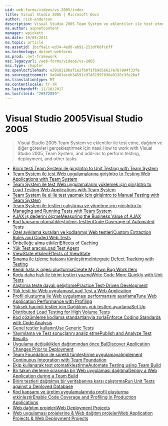 ```yaml
---
uid: web-forms/videos/vs-2005/index
title: Visual Studio 2005 | Microsoft Docs
author: rick-anderson
description: Visual Studio 2005 Team System ve eklentiler ile test etme, dağıtım ve diğer görevleri gerçekleştirmek için nasıl.
ms.author: aspnetcontent
manager: wpickett
ms.date: 10/05/2011
ms.topic: article
ms.assetid: 1bcf9a1c-ed34-4ed0-ab91-253df08fc6ff
ms.technology: dotnet-webforms
ms.prod: .net-framework
msc.legacyurl: /web-forms/videos/vs-2005
msc.type: chapter
ms.openlocfilehash: e3918119baf1e2fb0f1fb9d56627e7b7894f33fe
ms.sourcegitcommit: 9a9483aceb34591c97451997036a9120c3fe2baf
ms.translationtype: MT
ms.contentlocale: tr-TR
ms.lasthandoff: 11/10/2017
ms.locfileid: "26572859"
---
```

<a name="visual-studio-2005"></a><span data-ttu-id="30eeb-103">Visual Studio 2005</span><span class="sxs-lookup"><span data-stu-id="30eeb-103">Visual Studio 2005</span></span>
====================
> <span data-ttu-id="30eeb-104">Visual Studio 2005 Team System ve eklentiler ile test etme, dağıtım ve diğer görevleri gerçekleştirmek için nasıl.</span><span class="sxs-lookup"><span data-stu-id="30eeb-104">How to work with Visual Studio 2005, Team System, and add-ins to perform testing, deployment, and other tasks.</span></span>


- [<span data-ttu-id="30eeb-105">Birim testi Team System ile giriş</span><span class="sxs-lookup"><span data-stu-id="30eeb-105">Intro to Unit Testing with Team System</span></span>](introduction-to-unit-testing-with-team-system.md)
- [<span data-ttu-id="30eeb-106">Team System ile test Web uygulamalarına giriş</span><span class="sxs-lookup"><span data-stu-id="30eeb-106">Intro to Testing Web Applications with Team System</span></span>](introduction-to-testing-web-applications-with-team-system.md)
- [<span data-ttu-id="30eeb-107">Team System ile test Web uygulamalarını yüklemek için giriş</span><span class="sxs-lookup"><span data-stu-id="30eeb-107">Intro to Load Testing Web Applications with Team System</span></span>](introduction-to-load-testing-web-applications-with-team-system.md)
- [<span data-ttu-id="30eeb-108">Team System ile el ile test yapmak için giriş</span><span class="sxs-lookup"><span data-stu-id="30eeb-108">Intro to Manual Testing with Team System</span></span>](introduction-to-manual-testing-with-team-system.md)
- [<span data-ttu-id="30eeb-109">Team System ile testleri çalıştırma ve yönetme için giriş</span><span class="sxs-lookup"><span data-stu-id="30eeb-109">Intro to Managing and Running Tests with Team System</span></span>](introduction-to-managing-and-running-tests-with-team-system.md)
- [<span data-ttu-id="30eeb-110">AJAX iş değerini ölçme</span><span class="sxs-lookup"><span data-stu-id="30eeb-110">Measuring the Business Value of AJAX</span></span>](measuring-the-business-value-of-ajax.md)
- [<span data-ttu-id="30eeb-111">Kod kapsamı otomatikleştirilmiş testleri</span><span class="sxs-lookup"><span data-stu-id="30eeb-111">Code Coverage of Automated Tests</span></span>](code-coverage-of-automated-tests.md)
- [<span data-ttu-id="30eeb-112">Özel ayıklama kuralları ve kodlanmış Web testleri</span><span class="sxs-lookup"><span data-stu-id="30eeb-112">Custom Extraction Rules and Coded Web Tests</span></span>](custom-extraction-rules-and-coded-web-tests.md)
- [<span data-ttu-id="30eeb-113">Önbelleğe alma etkileri</span><span class="sxs-lookup"><span data-stu-id="30eeb-113">Effects of Caching</span></span>](the-effects-of-caching.md)
- [<span data-ttu-id="30eeb-114">Yük Test aracısı</span><span class="sxs-lookup"><span data-stu-id="30eeb-114">Load Test Agent</span></span>](using-the-load-test-agent.md)
- [<span data-ttu-id="30eeb-115">ViewState etkileri</span><span class="sxs-lookup"><span data-stu-id="30eeb-115">Effects of ViewState</span></span>](the-effects-of-viewstate.md)
- [<span data-ttu-id="30eeb-116">Sınama ile izleme hatasını tümleştirme</span><span class="sxs-lookup"><span data-stu-id="30eeb-116">Integrate Defect Tracking with Testing</span></span>](how-do-i-integrate-defect-tracking-with-testing.md)
- [<span data-ttu-id="30eeb-117">Kendi hata iş öğesi oluşturma</span><span class="sxs-lookup"><span data-stu-id="30eeb-117">Create My Own Bug Work Item</span></span>](how-do-i-create-my-own-bug-work-item.md)
- [<span data-ttu-id="30eeb-118">Kodu daha hızlı ile birim testleri yazma</span><span class="sxs-lookup"><span data-stu-id="30eeb-118">Write Code More Quickly with Unit Tests</span></span>](how-do-i-write-code-more-quickly-with-unit-tests.md)
- [<span data-ttu-id="30eeb-119">Alıştırma teste dayalı geliştirme</span><span class="sxs-lookup"><span data-stu-id="30eeb-119">Practice Test-Driven Development</span></span>](how-do-i-practice-test-driven-development.md)
- [<span data-ttu-id="30eeb-120">Yük testi bir Web uygulaması</span><span class="sxs-lookup"><span data-stu-id="30eeb-120">Load Test a Web Application</span></span>](how-do-i-load-test-a-web-application.md)
- [<span data-ttu-id="30eeb-121">Profil oluşturma ile Web uygulaması performansını ayarlama</span><span class="sxs-lookup"><span data-stu-id="30eeb-121">Tune Web Application Performance with Profiling</span></span>](how-do-i-tune-web-application-performance-with-profiling.md)
- [<span data-ttu-id="30eeb-122">Yüksek hacimli testler için Dağıtılmış yük testleri ayarlama</span><span class="sxs-lookup"><span data-stu-id="30eeb-122">Set Up Distributed Load Testing for High Volume Tests</span></span>](how-do-i-set-up-distributed-load-testing-for-high-volume-tests.md)
- [<span data-ttu-id="30eeb-123">Kod çözümleme kodlama standartlarıyla zorla</span><span class="sxs-lookup"><span data-stu-id="30eeb-123">Enforce Coding Standards with Code Analysis</span></span>](how-do-i-enforce-coding-standards-with-code-analysis.md)
- [<span data-ttu-id="30eeb-124">Genel testler kullanın</span><span class="sxs-lookup"><span data-stu-id="30eeb-124">Use Generic Tests</span></span>](how-do-i-use-generic-tests.md)
- [<span data-ttu-id="30eeb-125">Yayımlama ve Test sonuçlarını analiz etme</span><span class="sxs-lookup"><span data-stu-id="30eeb-125">Publish and Analyze Test Results</span></span>](how-do-i-publish-and-analyze-test-results.md)
- [<span data-ttu-id="30eeb-126">Uygulama değişiklikleri dağıtımından önce Bul</span><span class="sxs-lookup"><span data-stu-id="30eeb-126">Discover Application Changes Prior to Deployment</span></span>](how-do-i-discover-application-changes-prior-to-deployment.md)
- [<span data-ttu-id="30eeb-127">Team Foundation ile sürekli tümleştirme uygulamaya</span><span class="sxs-lookup"><span data-stu-id="30eeb-127">Implement Continuous Integration with Team Foundation</span></span>](how-do-i-implement-continuous-integration-with-team-foundation.md)
- [<span data-ttu-id="30eeb-128">Ekip kullanarak test otomatikleştirme</span><span class="sxs-lookup"><span data-stu-id="30eeb-128">Automate Testing using Team Build</span></span>](how-do-i-automate-testing-using-team-build.md)
- [<span data-ttu-id="30eeb-129">Bir takım derleme sırasında bir Web uygulaması dağıtma</span><span class="sxs-lookup"><span data-stu-id="30eeb-129">Deploy a Web Application during a Team Build</span></span>](how-do-i-deploy-a-web-application-during-a-team-build.md)
- [<span data-ttu-id="30eeb-130">Birim testleri dağıtılmış bir veritabanına karşı çalıştırma</span><span class="sxs-lookup"><span data-stu-id="30eeb-130">Run Unit Tests against a Deployed Database</span></span>](how-do-i-run-unit-tests-against-a-deployed-database.md)
- [<span data-ttu-id="30eeb-131">Kod kapsamı ve üretim uygulamalarında profil oluşturma etkinleştir</span><span class="sxs-lookup"><span data-stu-id="30eeb-131">Enable Code Coverage and Profiling in Production Applications</span></span>](how-do-i-enable-code-coverage-and-profiling-in-production-applications.md)
- [<span data-ttu-id="30eeb-132">Web dağıtım projeleri</span><span class="sxs-lookup"><span data-stu-id="30eeb-132">Web Deployment Projects</span></span>](web-deployment-projects.md)
- [<span data-ttu-id="30eeb-133">Web uygulaması projelerine & Web dağıtım projeleri</span><span class="sxs-lookup"><span data-stu-id="30eeb-133">Web Application Projects & Web Deployment Projects</span></span>](web-application-projects-web-deployment-projects.md)
